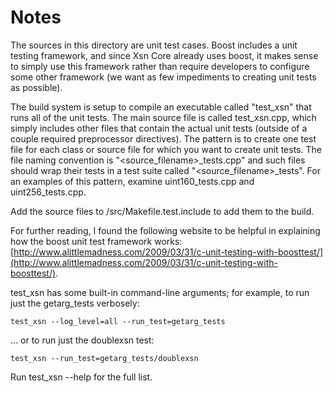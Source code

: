 # Notes
The sources in this directory are unit test cases.  Boost includes a
unit testing framework, and since Xsn Core already uses boost, it makes
sense to simply use this framework rather than require developers to
configure some other framework (we want as few impediments to creating
unit tests as possible).

The build system is setup to compile an executable called "test_xsn"
that runs all of the unit tests.  The main source file is called
test_xsn.cpp, which simply includes other files that contain the
actual unit tests (outside of a couple required preprocessor
directives).  The pattern is to create one test file for each class or
source file for which you want to create unit tests.  The file naming
convention is "<source_filename>_tests.cpp" and such files should wrap
their tests in a test suite called "<source_filename>_tests".  For an
examples of this pattern, examine uint160_tests.cpp and
uint256_tests.cpp.

Add the source files to /src/Makefile.test.include to add them to the build.

For further reading, I found the following website to be helpful in
explaining how the boost unit test framework works:
[http://www.alittlemadness.com/2009/03/31/c-unit-testing-with-boosttest/](http://www.alittlemadness.com/2009/03/31/c-unit-testing-with-boosttest/).

test_xsn has some built-in command-line arguments; for
example, to run just the getarg_tests verbosely:

    test_xsn --log_level=all --run_test=getarg_tests

... or to run just the doublexsn test:

    test_xsn --run_test=getarg_tests/doublexsn

Run  test_xsn --help   for the full list.

